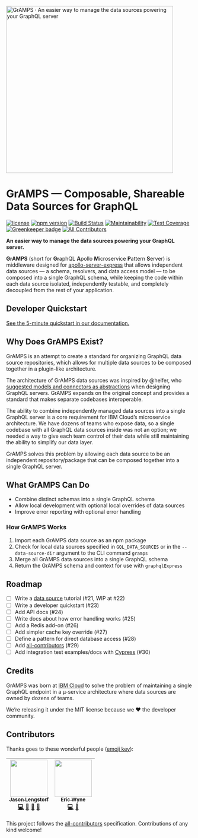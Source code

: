 <a href="https://ibm.biz/gramps-graphql"><img src="https://gramps-graphql.github.io/gramps-express/assets/img/gramps-banner.png" alt="GrAMPS · An easier way to manage the data sources powering your GraphQL server" width="450"></a>

# GrAMPS — Composable, Shareable Data Sources for GraphQL
[![license](https://img.shields.io/npm/l/@gramps/gramps.svg)](https://github.com/gramps-graphql/gramps/blob/master/LICENSE) [![npm version](https://img.shields.io/npm/v/@gramps/gramps.svg?style=flat)](https://www.npmjs.com/package/@gramps/gramps) [![Build Status](https://travis-ci.org/gramps-graphql/gramps.svg?branch=master)](https://travis-ci.org/gramps-graphql/gramps) [![Maintainability](https://api.codeclimate.com/v1/badges/ac264833fac1fbd1afe0/maintainability)](https://codeclimate.com/github/gramps-graphql/gramps/maintainability) [![Test Coverage](https://api.codeclimate.com/v1/badges/ac264833fac1fbd1afe0/test_coverage)](https://codeclimate.com/github/gramps-graphql/gramps/test_coverage) [![Greenkeeper badge](https://badges.greenkeeper.io/gramps-graphql/gramps.svg)](https://greenkeeper.io/) [![All Contributors](https://img.shields.io/badge/all_contributors-2-orange.svg?style=flat-square)](#contributors)

**An easier way to manage the data sources powering your GraphQL server.**

**GrAMPS** (short for **Gr**aphQL **A**pollo **M**icroservice **P**attern **S**erver) is middleware designed for [apollo-server-express](https://git.io/vd1wc) that allows independent data sources — a schema, resolvers, and data access model — to be composed into a single GraphQL schema, while keeping the code within each data source isolated, independently testable, and completely decoupled from the rest of your application.

## Developer Quickstart

[See the 5-minute quickstart in our documentation.](https://gramps-graphql.github.io/gramps-express/overview/quickstart/)

## Why Does GrAMPS Exist?

GrAMPS is an attempt to create a standard for organizing GraphQL data source repositories, which allows for multiple data sources to be composed together in a plugin-like architecture.

The architecture of GrAMPS data sources was inspired by @helfer, who [suggested models and connectors as abstractions](https://dev-blog.apollodata.com/how-to-build-graphql-servers-87587591ded5) when designing GraphQL servers. GrAMPS expands on the original concept and provides a standard that makes separate codebases interoperable.

The ability to combine independently managed data sources into a single GraphQL server is a core requirement for IBM Cloud’s microservice architecture. We have dozens of teams who expose data, so a single codebase with all GraphQL data sources inside was not an option; we needed a way to give each team control of their data while still maintaining the ability to simplify our data layer. 

GrAMPS solves this problem by allowing each data source to be an independent repository/package that can be composed together into a single GraphQL server.

## What GrAMPS Can Do

 -  Combine distinct schemas into a single GraphQL schema
 -  Allow local development with optional local overrides of data sources
 -  Improve error reporting with optional error handling

### How GrAMPS Works
1.  Import each GrAMPS data source as an npm package
2.  Check for local data sources specified in `GQL_DATA_SOURCES` or in the 
    `--data-source-dir` argument to the CLI command `gramps`
3.  Merge all GrAMPS data sources into a single GraphQL schema
4.  Return the GrAMPS schema and context for use with `graphqlExpress`

## Roadmap

- [ ] Write a [data source](https://github.com/gramps-graphql/data-source-base) tutorial (#21, WIP at #22)
- [ ] Write a developer quickstart (#23)
- [ ] Add API docs (#24)
- [ ] Write docs about how error handling works (#25)
- [ ] Add a Redis add-on (#26)
- [ ] Add simpler cache key override (#27)
- [ ] Define a pattern for direct database access (#28)
- [ ] Add [all-contributors](https://github.com/kentcdodds/all-contributors) (#29)
- [ ] Add integration test examples/docs with [Cypress](https://www.cypress.io/) (#30)

## Credits

GrAMPS was born at [IBM Cloud](https://www.ibm.com/cloud-computing/) to solve the problem of maintaining a single GraphQL endpoint in a µ-service architecture where data sources are owned by dozens of teams.

We’re releasing it under the MIT license because we ❤️ the developer community.

## Contributors

Thanks goes to these wonderful people ([emoji key](https://github.com/kentcdodds/all-contributors#emoji-key)):

<!-- ALL-CONTRIBUTORS-LIST:START - Do not remove or modify this section -->
| [<img src="https://avatars2.githubusercontent.com/u/163561?v=4" width="100px;"/><br /><sub>Jason Lengstorf</sub>](https://code.lengstorf.com)<br />[💻](https://github.com/gramps-graphql/gramps/commits?author=jlengstorf "Code") [🎨](#design-jlengstorf "Design") [📖](https://github.com/gramps-graphql/gramps/commits?author=jlengstorf "Documentation") [📢](#talk-jlengstorf "Talks") | [<img src="https://avatars1.githubusercontent.com/u/5205440?v=4" width="100px;"/><br /><sub>Eric Wyne</sub>](https://github.com/ecwyne)<br />[💻](https://github.com/gramps-graphql/gramps/commits?author=ecwyne "Code") [🤔](#ideas-ecwyne "Ideas, Planning, & Feedback") |
| :---: | :---: |
<!-- ALL-CONTRIBUTORS-LIST:END -->

This project follows the [all-contributors](https://github.com/kentcdodds/all-contributors) specification. Contributions of any kind welcome!
